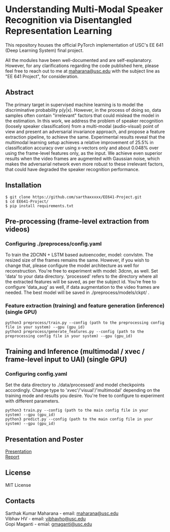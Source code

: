 # Understanding Multi-Modal Speaker Recognition via Disentangled Representation Learning

This repository houses the official PyTorch implementation of USC's EE 641 (Deep Learning System) final project.

All the modules have been well-documented and are self-explanatory. However, for any clarifications regarding the code published here, please feel free to reach out to me at <maharana@usc.edu> with the subject line as "EE 641 Project", for consideration.

## Abstract 
The primary target in supervised machine learning is to model the discriminative probability p(y|x). 
However, in the process of doing so, data samples often contain "irrelevant" factors that could mislead the model in the estimation. 
In this work, we address the problem of speaker recognition (loosely speaker classification) from a multi-modal (audio-visual) point of view 
and present an adversarial invariance approach, and propose a feature extraction pipeline, to achieve the same.  Experimental results reveal that the multimodal learning setup achieves a relative improvement of 25.5\% in classification accuracy over using x-vectors only and about 0.048\% over using the frame-level features only, as the input. We achieve even superior results when the video frames are augmented with Gaussian noise, which makes the adversarial network even more robust to these irrelevant factors, that could have degraded the speaker recognition performance.


## Installation 
    $ git clone https://github.com/sarthaxxxxx/EE641-Project.git
    $ cd EE641-Project/
    $ pip install requirements.txt
    
## Pre-processing (frame-level extraction from videos)
  ### Configuring ./preprocess/config.yaml
  To train the 2DCNN + LSTM based autoencoder, model: convlstm. The resized size of the frames remains the same. However, if you wish to change that, please configure the model architecture as well for reconstruction. You're free to experiment with model: 3dcnn, as well. Set 'data' to your data directory. 'processed' refers to the directory where all the extracted features will be saved, as per the subject id. You're free to configure 'data_aug' as well, if data augmentation to the video frames are needed. The best model will be saved in ./preprocess/models/ckpt/ .
  
  ### Feature extraction (training) and feature generation (inference) (single GPU)
  ```
  python3 preprocess/train.py --config (path to the preprocessing config file in your system) --gpu (gpu_id)
  python3 preprocess/generate_features.py --config (path to the preprocessing config file in your system) --gpu (gpu_id)
  ```
  
## Training and Inference (multimodal / xvec / frame-level input to UAI) (single GPU)
  ### Configuring config.yaml
  Set the data directory to ./data/processed/ and model checkpoints accordingly. Change type to 'xvec'/'visual'/'multimodal' depending on the training mode and results you desire. You're free to configure to experiment with different parameters. 
  
  ```
  python3 train.py --config (path to the main config file in your system) --gpu (gpu_id)
  python3 predict.py --config (path to the main config file in your system) --gpu (gpu_id)
  ```
  
## Presentation and Poster
  [Presentation](https://drive.google.com/file/d/1GNIAXjgUSvDQlLjLGUZmL-EwjkACeoem/view?usp=sharing) <br>
  [Report](https://drive.google.com/file/d/1Rfz2-ZuXNXbrxmiLPGl49zjv1XPJSlH1/view?usp=sharing)

  
## License
MIT License


## Contacts
  Sarthak Kumar Maharana - email: maharana@usc.edu \
  Vibhav HV - email: vibhavho@usc.edu \
  Gopi Maganti - emial: gmaganti@usc.edu
